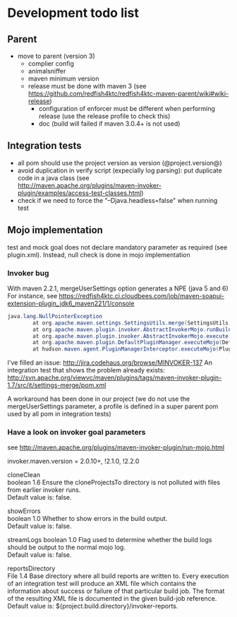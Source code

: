 # Development todo list #

## Parent ##
- move to parent (version 3)
  - complier config
  - animalsniffer
  - maven minimum version
  - release must be done with maven 3 (see https://github.com/redfish4ktc/redfish4ktc-maven-parent/wiki#wiki-release)
     - configuration of enforcer must be different when performing release (use the release profile to check this)
     - doc (build will failed if maven 3.0.4+ is not used)


## Integration tests ##
  - all pom should use the project version as version (@project.version@)
  - avoid duplication in verify script (expecially log parsing): put duplicate code in a java class (see  
http://maven.apache.org/plugins/maven-invoker-plugin/examples/access-test-classes.html)
  - check if we need to force the "–Djava.headless=false" when running test


## Mojo implementation ##
test and mock goal does not declare mandatory parameter as required (see plugin.xml). Instead, null check is done in mojo implementation


### Invoker bug ###

With maven 2.2.1, mergeUserSettings option generates a NPE (java 5 and 6)  
For instance, see  https://redfish4ktc.ci.cloudbees.com/job/maven-soapui-extension-plugin_jdk6_maven221/1/console

```java
java.lang.NullPointerException
        at org.apache.maven.settings.SettingsUtils.merge(SettingsUtils.java:110)
        at org.apache.maven.plugin.invoker.AbstractInvokerMojo.runBuilds(AbstractInvokerMojo.java:1035)
        at org.apache.maven.plugin.invoker.AbstractInvokerMojo.execute(AbstractInvokerMojo.java:670)
        at org.apache.maven.plugin.DefaultPluginManager.executeMojo(DefaultPluginManager.java:490)
        at hudson.maven.agent.PluginManagerInterceptor.executeMojo(PluginManagerInterceptor.java:182)
```

I've filled an issue: http://jira.codehaus.org/browse/MINVOKER-137
An integration test that shows the problem already exists:  
http://svn.apache.org/viewvc/maven/plugins/tags/maven-invoker-plugin-1.7/src/it/settings-merge/pom.xml

A workaround has been done in our project (we do not use the mergeUserSettings parameter, a profile is defined in a super parent pom used by all pom in integration tests)



### Have a look on invoker goal parameters ###
see http://maven.apache.org/plugins/maven-invoker-plugin/run-mojo.html


invoker.maven.version = 2.0.10+, !2.1.0, !2.2.0

cloneClean  
boolean	1.6	Ensure the cloneProjectsTo directory is not polluted with files from earlier invoker runs.  
Default value is: false.

showErrors  
boolean	1.0	Whether to show errors in the build output.  
Default value is: false.  

streamLogs
boolean	1.0	Flag used to determine whether the build logs should be output to the normal mojo log.  
Default value is: false.

reportsDirectory  
File	1.4	Base directory where all build reports are written to. Every execution of an integration test will produce an XML file which contains the information about success or failure of that particular build job. The format of the resulting XML file is documented in the given build-job reference.  
Default value is: ${project.build.directory}/invoker-reports.


